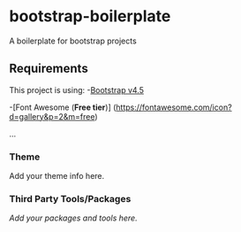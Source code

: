 # bootstrap-boilerplate
A boilerplate for bootstrap projects


## Requirements
This project is using: 
-[Bootstrap v4.5](https://getbootstrap.com/docs/4.5/getting-started/introduction/)

-[Font Awesome (**Free tier**)] (https://fontawesome.com/icon?d=gallery&p=2&m=free)

...
### Theme
Add your theme info here.

### Third Party Tools/Packages
*Add your packages and tools here.*